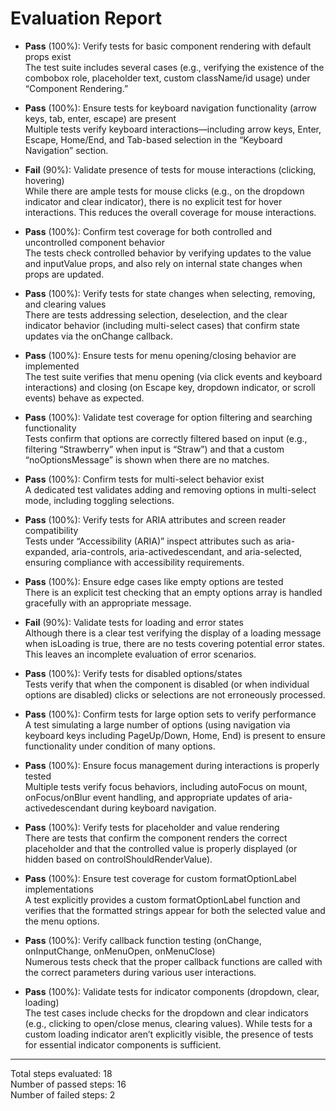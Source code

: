 # Evaluation Report

- **Pass** (100%): Verify tests for basic component rendering with default props exist  
  The test suite includes several cases (e.g., verifying the existence of the combobox role, placeholder text, custom className/id usage) under “Component Rendering.”

- **Pass** (100%): Ensure tests for keyboard navigation functionality (arrow keys, tab, enter, escape) are present  
  Multiple tests verify keyboard interactions—including arrow keys, Enter, Escape, Home/End, and Tab-based selection in the “Keyboard Navigation” section.

- **Fail** (90%): Validate presence of tests for mouse interactions (clicking, hovering)  
  While there are ample tests for mouse clicks (e.g., on the dropdown indicator and clear indicator), there is no explicit test for hover interactions. This reduces the overall coverage for mouse interactions.

- **Pass** (100%): Confirm test coverage for both controlled and uncontrolled component behavior  
  The tests check controlled behavior by verifying updates to the value and inputValue props, and also rely on internal state changes when props are updated.

- **Pass** (100%): Verify tests for state changes when selecting, removing, and clearing values  
  There are tests addressing selection, deselection, and the clear indicator behavior (including multi-select cases) that confirm state updates via the onChange callback.

- **Pass** (100%): Ensure tests for menu opening/closing behavior are implemented  
  The test suite verifies that menu opening (via click events and keyboard interactions) and closing (on Escape key, dropdown indicator, or scroll events) behave as expected.

- **Pass** (100%): Validate test coverage for option filtering and searching functionality  
  Tests confirm that options are correctly filtered based on input (e.g., filtering “Strawberry” when input is “Straw”) and that a custom “noOptionsMessage” is shown when there are no matches.

- **Pass** (100%): Confirm tests for multi-select behavior exist  
  A dedicated test validates adding and removing options in multi-select mode, including toggling selections.

- **Pass** (100%): Verify tests for ARIA attributes and screen reader compatibility  
  Tests under “Accessibility (ARIA)” inspect attributes such as aria-expanded, aria-controls, aria-activedescendant, and aria-selected, ensuring compliance with accessibility requirements.

- **Pass** (100%): Ensure edge cases like empty options are tested  
  There is an explicit test checking that an empty options array is handled gracefully with an appropriate message.

- **Fail** (90%): Validate tests for loading and error states  
  Although there is a clear test verifying the display of a loading message when isLoading is true, there are no tests covering potential error states. This leaves an incomplete evaluation of error scenarios.

- **Pass** (100%): Verify tests for disabled options/states  
  Tests verify that when the component is disabled (or when individual options are disabled) clicks or selections are not erroneously processed.

- **Pass** (100%): Confirm tests for large option sets to verify performance  
  A test simulating a large number of options (using navigation via keyboard keys including PageUp/Down, Home, End) is present to ensure functionality under condition of many options.

- **Pass** (100%): Ensure focus management during interactions is properly tested  
  Multiple tests verify focus behaviors, including autoFocus on mount, onFocus/onBlur event handling, and appropriate updates of aria-activedescendant during keyboard navigation.

- **Pass** (100%): Verify tests for placeholder and value rendering  
  There are tests that confirm the component renders the correct placeholder and that the controlled value is properly displayed (or hidden based on controlShouldRenderValue).

- **Pass** (100%): Ensure test coverage for custom formatOptionLabel implementations  
  A test explicitly provides a custom formatOptionLabel function and verifies that the formatted strings appear for both the selected value and the menu options.

- **Pass** (100%): Verify callback function testing (onChange, onInputChange, onMenuOpen, onMenuClose)  
  Numerous tests check that the proper callback functions are called with the correct parameters during various user interactions.

- **Pass** (100%): Validate tests for indicator components (dropdown, clear, loading)  
  The test cases include checks for the dropdown and clear indicators (e.g., clicking to open/close menus, clearing values). While tests for a custom loading indicator aren’t explicitly visible, the presence of tests for essential indicator components is sufficient.

---

Total steps evaluated: 18  
Number of passed steps: 16  
Number of failed steps: 2